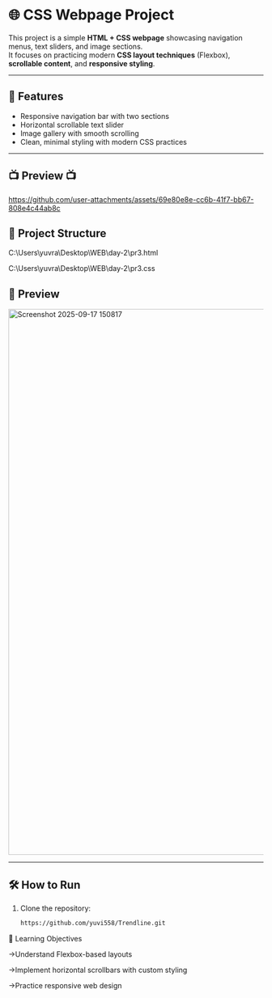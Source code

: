 # 🌐 CSS Webpage Project

This project is a simple **HTML + CSS webpage** showcasing navigation menus, text sliders, and image sections.  
It focuses on practicing modern **CSS layout techniques** (Flexbox), **scrollable content**, and **responsive styling**.

---

## 🚀 Features
- Responsive navigation bar with two sections  
- Horizontal scrollable text slider  
- Image gallery with smooth scrolling  
- Clean, minimal styling with modern CSS practices  

---
## 📺 Preview 📺


https://github.com/user-attachments/assets/69e80e8e-cc6b-41f7-bb67-808e4c44ab8c



## 📂 Project Structure
C:\Users\yuvra\Desktop\WEB\day-2\pr3.html



C:\Users\yuvra\Desktop\WEB\day-2\pr3.css

## 📸 Preview
<img width="1920" height="1080" alt="Screenshot 2025-09-17 150817" src="https://github.com/user-attachments/assets/34edffe3-5281-4865-ad43-26f74c8166ff" />

---

## 🛠️ How to Run
1. Clone the repository:
   ```bash
   https://github.com/yuvi558/Trendline.git


🎯 Learning Objectives

->Understand Flexbox-based layouts

->Implement horizontal scrollbars with custom styling

->Practice responsive web design



